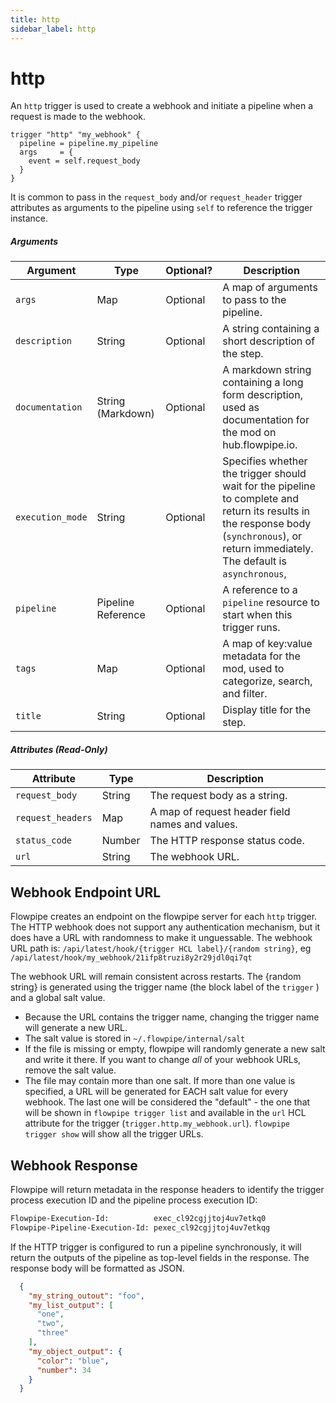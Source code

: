 ```yaml
---
title: http
sidebar_label: http
---
```


# http

An `http` trigger is used to create a webhook and initiate a pipeline when a request is made to the webhook.

```hcl
trigger "http" "my_webhook" {
  pipeline = pipeline.my_pipeline
  args     = {
    event = self.request_body
  }                              
}
```

It is common to pass in the `request_body` and/or `request_header` trigger attributes as arguments to the pipeline using `self` to reference the trigger instance.  


##### Arguments


| Argument        | Type    | Optional?  | Description
|-----------------|---------|------------|-----------------
| `args`	        | Map	    | Optional	 | A map of arguments to pass to the pipeline.
| `description`   |  String | Optional   | A string containing a short description of the step. 
| `documentation` | String (Markdown)| Optional | A markdown string containing a long form description, used as documentation for the mod on hub.flowpipe.io. 
| `execution_mode` | String  | Optional   | Specifies whether the trigger should wait for the pipeline to complete and return its results in the response body (`synchronous`), or return immediately.  The default is `asynchronous`,
| `pipeline`      | Pipeline Reference | Optional | A reference to a `pipeline` resource to start when this trigger runs.  
| `tags` | Map | Optional | A map of key:value metadata for the mod, used to categorize, search, and filter.   
| `title` | String | Optional | Display title for the step.


<!--
| `method`        | [method](#http-methods) block   | Optional | A supported HTTP [http-methods](#method) block.  The block label must be one of `get`, `post`.  Note that if no `post` method block appears, only `post` is supported, and the top-level `pipeline`, `args`, and `execution_mode` apply. 

-->

##### Attributes (Read-Only)

| Attribute       | Type    |  Description
|-----------------|---------|-----------------
| `request_body`  | String  | The request body as a string.
| `request_headers` | Map   | A map of request header field names and values.
| `status_code`   | Number  | The HTTP response status code.
| `url`	          | String	| The webhook URL.


<!--

## HTTP Methods

By default, the http trigger will only fire on `POST` events. You can use `method` blocks to trigger different pipelines for different HTTP methods.  The block label must be the method name (`get` or `post`).

Note that if no method blocks appear, only `post` is supported, and the top-level `pipeline`, `args`, and `execution_mode` apply.


```hcl
trigger "http" "my_webhook" {

  method "post" {
    pipeline = pipeline.my_pipeline

    args = {
      event = self.request_body
    }
  }
    
  method "get" {
    execution_mode = "synchronous" 
    pipeline       = pipeline.confirm_setup

    args = {
      headers = self.request_headers
    }
  }
                              
}
```

| Argument        | Type    | Optional?  | Description
|-----------------|---------|------------|-----------------
| `args`	        | Map	    | Optional	 | A map of arguments to pass to the pipeline.
| `execution_mode`| String  | Optional   | Specifies whether the trigger should wait for the pipeline to complete and return its results in the response body (`synchronous`), or return immediately (`asynchronous`).  The default is `asynchronous`,
| `pipeline`      | Pipeline Reference | Optional | A reference to a `pipeline` resource to start when this trigger runs.  

-->


## Webhook Endpoint URL

Flowpipe creates an endpoint on the flowpipe server for each `http` trigger. The HTTP webhook does not support any authentication mechanism, but it does have a URL with randomness to make it unguessable.  The webhook URL path is: `/api/latest/hook/{trigger HCL label}/{random string}`, eg `/api/latest/hook/my_webhook/21ifp8truzi8y2r29jdl0qi7qt`

The webhook URL will remain consistent across restarts. The {random string} is generated using the trigger name (the block label of the `trigger` ) and a global salt value.  
  - Because the URL contains the trigger name, changing the trigger name will generate a new URL.  
  - The salt value is stored in `~/.flowpipe/internal/salt`
  - If the file is missing or empty, flowpipe will randomly generate a new salt and write it there.  If you want to change *all* of your webhook URLs, remove the salt value.
  - The file may contain more than one salt. If more than one value is specified, a URL will be generated for EACH salt value for every webhook.  The last one will be considered the "default" - the one that will be shown in `flowpipe trigger list` and available in the `url` HCL attribute for the trigger (`trigger.http.my_webhook.url`).  `flowpipe trigger show` will show all the trigger URLs.  
  

## Webhook Response  

Flowpipe will return metadata in the response headers to identify the trigger process execution ID and the pipeline process execution ID:
```bash
Flowpipe-Execution-Id:          exec_cl92cgjjtoj4uv7etkq0
Flowpipe-Pipeline-Execution-Id: pexec_cl92cgjjtoj4uv7etkqg  
```


If the HTTP trigger is configured to run a pipeline synchronously, it will return the outputs of the pipeline as top-level fields in the response. The response body will be formatted as JSON.  
  ```json
    {
      "my_string_outout": "foo",
      "my_list_output": [
        "one",
        "two",
        "three"
      ],
      "my_object_output": {
        "color": "blue",
        "number": 34
      }
    }
  ```
    



